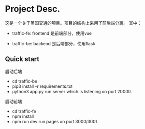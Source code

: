 # Project Desc.
这是一个关于英国交通的项目。项目的结构上采用了前后端分离。
其中：
- traffic-fe: frontend
  是前端部分，使用vue

- traffic-be: backend
  是后端部分，使用flask

## Quick start
启动后端
- cd traffic-be
- pip3 install -r requirements.txt
- python3 app.py
run server which is listening on port 20000.

启动前端
- cd traffic-fe
- npm install
- npm run dev
run pages on port 3000/3001.
